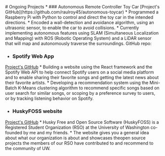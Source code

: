 <link rel="stylesheet" type="text/css" media="all" href="assets/css/style.css" />
# Ongoing Projects
* ### Autonomous Remote Controller Toy Car
[Project's GitHub](https://github.com/raulroy45/autonomous-toycar)
    * Programmed a Raspberry Pi with Python to control and direct the toy car in the intended directions.
    * Encoded a wall-detection and avoidance algorithm, using an ultrasonic sensor, to enable the car to avoid collisions.
    * Currently implementing autonomous features using SLAM (Simultaneous Localization and Mapping) with ROS (Robotic Operating System) and a LiDAR sensor that will map and autonomously traverse the surroundings.
GitHub repo: 

* ### Spotify Web App
[Project's GitHub](https://github.com/rgoyal17/spotify-web-app)
    * Building a website using the React framework and the Spotify Web API to help connect Spotify users on a social media platform and to enable sharing their favorite songs and getting the latest news about their favorite artists.
    * Developing a recommendation system using the Mini-Batch K-Means clustering algorithm to recommend specific songs based on user search for similar songs, or scoping by a preference survey to users, or by tracking listening behavior on Spotify.

* ### HuskyFOSS website
[Project's GitHub](https://github.com/huskyfoss/website)
    * Husky Free and Open Source Software (HuskyFOSS) is a Registered Student Organization (RSO) at the University of Washington co-founded by me and my friends.
    * The website gives you a general idea about what our organization is about and showcases theopen source projects the members of our RSO have contributed to and recommend to the community of UW.
